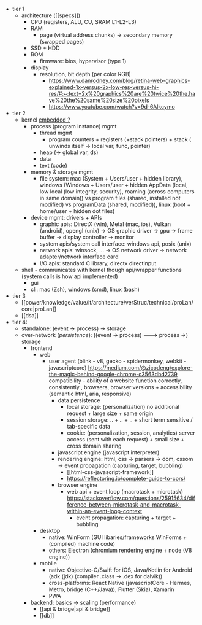 - tier 1
	- architecture ([[specs]])
		- CPU (registers, ALU, CU, SRAM L1-L2-L3)
		- RAM
			- page (virtual address chunks) -> secondary memory (swapped pages)
		- SSD + HDD
		- ROM
			- firmware: bios, hypervisor (type 1)
		- display
			- resolution, bit depth (per color RGB) 
				- https://www.danrodney.com/blog/retina-web-graphics-explained-1x-versus-2x-low-res-versus-hi-res/#:~:text=2x%20graphics%20are%20twice%20the,have%20the%20same%20size%20pixels
				- https://www.youtube.com/watch?v=9d-6Alkcymo
- tier 2
	- kernel [embedded ?](https://www.quora.com/Do-all-embedded-systems-have-an-operating-system/answer/Tom-Crosley-1?ch=17&oid=75550492&share=144939ae&srid=y5Rp&target_type=answer)
		- process (program instance) mgmt
			- thread mgmt
				- program counters + registers (+stack pointers) + stack ( unwinds itself -> local var, func, pointer)
			- heap (-> global var, ds)
			- data
			- text (code)
		- memory & storage mgmt
			- file system: mac (System + Users/user + hidden library), windows (Windows + Users/user + hidden AppData (local, low local (low integrity, security), roaming (across computers in same domain)) vs program files (shared, installed not modified) vs programData (shared, modified)), linux (boot + home/user + hidden dot files)
		- device mgmt: drivers + APIs
			- graphic apis: DirectX (win), Metal (mac, ios), Vulkan (android), opengl (unix) ->  OS graphic driver -> gpu -> frame buffer -> display controller -> monitor
			- system apis/system call interface: windows api, posix (unix)
			- network apis: winsock, ... -> OS network driver -> network adapter/network interface card
			- I/O apis: standard C library, directx directinput
	- shell - communicates with kernel though api/wrapper functions (system calls is how api implemented) 
		- gui
		- cli: mac (Zsh), windows (cmd), linux (bash)
- tier 3
	- [[power/knowledge/value/it/architecture/verStruc/technical/proLan/core|proLan]]
	- [[dsa]]
- tier 4: 
	- standalone: (event -> process) -> storage
	- over-network (*persistence*): ((event -> process) ---> process ->) storage 
		- frontend
			- web
				- user agent (blink - v8, gecko - spidermonkey, webkit - javascriptcore) https://medium.com/@zicodeng/explore-the-magic-behind-google-chrome-c3563dbd2739 compatibility - ability of a website function correctly, consistently , browsers, browser versions  + accessibility (semantic html, aria, responsive)
					- data persistence
						- local storage: (personalization) no additional request + large size + same origin 
						- session storage: .. + .. + .. + short term sensitive / tab-specific data
						- cookie: (personalization, session, analytics) server access (sent with each request) + small size + cross domain sharing
					- javascript engine (javascript interpreter) 
					- rendering engine: html, css -> parsers -> dom, cssom -> event propagation (capturing, target, bubbling)
						- [[html-css-javascript-framework]]
						- https://reflectoring.io/complete-guide-to-cors/
					- browser engine
						- web api + event loop (macrotask + microtask) https://stackoverflow.com/questions/25915634/difference-between-microtask-and-macrotask-within-an-event-loop-context
							- event propagation: capturing + target + bubbling
			- desktop
				- native: WinForm (GUI libaries/frameworks WinForms + (compiled) machine code)
				- others: Electron (chromium rendering engine + node (V8 engine))
			- mobile 
				- native:  Objective-C/Swift for iOS, Java/Kotlin for Android (adk (jdk) (compiler .class -> .dex for dalvik))
				- cross-platforms: React Native (javascriptCore - Hermes, Metro, bridge (C++/Java)), Flutter (Skia), Xamarin
				- PWA
		- backend: basics -> scaling (performance)
			- [[api & bridge|api & bridge]]
			- [[db]]